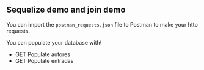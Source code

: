 ## Sequelize demo and join demo

You can import the `postman_requests.json` file to Postman to make your http requests. 

You can populate your database with\

- GET Populate autores
- GET Populate entradas

